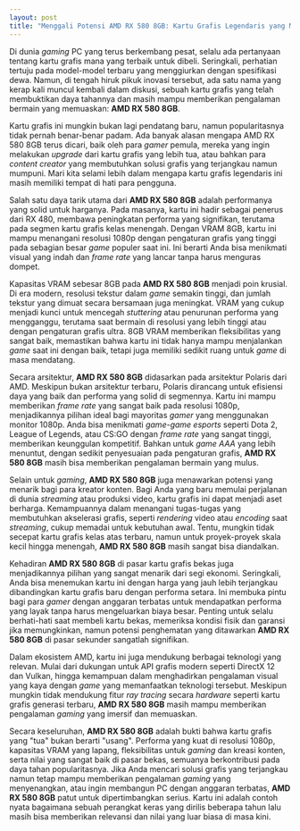 ```yaml
---
layout: post
title: "Menggali Potensi AMD RX 580 8GB: Kartu Grafis Legendaris yang Masih Relevan"
---
```


Di dunia *gaming* PC yang terus berkembang pesat, selalu ada pertanyaan tentang kartu grafis mana yang terbaik untuk dibeli. Seringkali, perhatian tertuju pada model-model terbaru yang menggiurkan dengan spesifikasi dewa. Namun, di tengah hiruk pikuk inovasi tersebut, ada satu nama yang kerap kali muncul kembali dalam diskusi, sebuah kartu grafis yang telah membuktikan daya tahannya dan masih mampu memberikan pengalaman bermain yang memuaskan: **AMD RX 580 8GB**.

Kartu grafis ini mungkin bukan lagi pendatang baru, namun popularitasnya tidak pernah benar-benar padam. Ada banyak alasan mengapa AMD RX 580 8GB terus dicari, baik oleh para *gamer* pemula, mereka yang ingin melakukan *upgrade* dari kartu grafis yang lebih tua, atau bahkan para *content creator* yang membutuhkan solusi grafis yang terjangkau namun mumpuni. Mari kita selami lebih dalam mengapa kartu grafis legendaris ini masih memiliki tempat di hati para pengguna.

Salah satu daya tarik utama dari **AMD RX 580 8GB** adalah performanya yang solid untuk harganya. Pada masanya, kartu ini hadir sebagai penerus dari RX 480, membawa peningkatan performa yang signifikan, terutama pada segmen kartu grafis kelas menengah. Dengan VRAM 8GB, kartu ini mampu menangani resolusi 1080p dengan pengaturan grafis yang tinggi pada sebagian besar *game* populer saat ini. Ini berarti Anda bisa menikmati visual yang indah dan *frame rate* yang lancar tanpa harus menguras dompet.

Kapasitas VRAM sebesar 8GB pada **AMD RX 580 8GB** menjadi poin krusial. Di era modern, resolusi tekstur dalam *game* semakin tinggi, dan jumlah tekstur yang dimuat secara bersamaan juga meningkat. VRAM yang cukup menjadi kunci untuk mencegah *stuttering* atau penurunan performa yang mengganggu, terutama saat bermain di resolusi yang lebih tinggi atau dengan pengaturan grafis ultra. 8GB VRAM memberikan fleksibilitas yang sangat baik, memastikan bahwa kartu ini tidak hanya mampu menjalankan *game* saat ini dengan baik, tetapi juga memiliki sedikit ruang untuk *game* di masa mendatang.

Secara arsitektur, **AMD RX 580 8GB** didasarkan pada arsitektur Polaris dari AMD. Meskipun bukan arsitektur terbaru, Polaris dirancang untuk efisiensi daya yang baik dan performa yang solid di segmennya. Kartu ini mampu memberikan *frame rate* yang sangat baik pada resolusi 1080p, menjadikannya pilihan ideal bagi mayoritas *gamer* yang menggunakan monitor 1080p. Anda bisa menikmati *game-game esports* seperti Dota 2, League of Legends, atau CS:GO dengan *frame rate* yang sangat tinggi, memberikan keunggulan kompetitif. Bahkan untuk *game AAA* yang lebih menuntut, dengan sedikit penyesuaian pada pengaturan grafis, **AMD RX 580 8GB** masih bisa memberikan pengalaman bermain yang mulus.

Selain untuk *gaming*, **AMD RX 580 8GB** juga menawarkan potensi yang menarik bagi para kreator konten. Bagi Anda yang baru memulai perjalanan di dunia *streaming* atau produksi video, kartu grafis ini dapat menjadi aset berharga. Kemampuannya dalam menangani tugas-tugas yang membutuhkan akselerasi grafis, seperti *rendering* video atau *encoding* saat *streaming*, cukup memadai untuk kebutuhan awal. Tentu, mungkin tidak secepat kartu grafis kelas atas terbaru, namun untuk proyek-proyek skala kecil hingga menengah, **AMD RX 580 8GB** masih sangat bisa diandalkan.

Kehadiran **AMD RX 580 8GB** di pasar kartu grafis bekas juga menjadikannya pilihan yang sangat menarik dari segi ekonomi. Seringkali, Anda bisa menemukan kartu ini dengan harga yang jauh lebih terjangkau dibandingkan kartu grafis baru dengan performa setara. Ini membuka pintu bagi para *gamer* dengan anggaran terbatas untuk mendapatkan performa yang layak tanpa harus mengeluarkan biaya besar. Penting untuk selalu berhati-hati saat membeli kartu bekas, memeriksa kondisi fisik dan garansi jika memungkinkan, namun potensi penghematan yang ditawarkan **AMD RX 580 8GB** di pasar sekunder sangatlah signifikan.

Dalam ekosistem AMD, kartu ini juga mendukung berbagai teknologi yang relevan. Mulai dari dukungan untuk API grafis modern seperti DirectX 12 dan Vulkan, hingga kemampuan dalam menghadirkan pengalaman visual yang kaya dengan *game* yang memanfaatkan teknologi tersebut. Meskipun mungkin tidak mendukung fitur *ray tracing* secara *hardware* seperti kartu grafis generasi terbaru, **AMD RX 580 8GB** masih mampu memberikan pengalaman *gaming* yang imersif dan memuaskan.

Secara keseluruhan, **AMD RX 580 8GB** adalah bukti bahwa kartu grafis yang "tua" bukan berarti "usang". Performa yang kuat di resolusi 1080p, kapasitas VRAM yang lapang, fleksibilitas untuk *gaming* dan kreasi konten, serta nilai yang sangat baik di pasar bekas, semuanya berkontribusi pada daya tahan popularitasnya. Jika Anda mencari solusi grafis yang terjangkau namun tetap mampu memberikan pengalaman *gaming* yang menyenangkan, atau ingin membangun PC dengan anggaran terbatas, **AMD RX 580 8GB** patut untuk dipertimbangkan serius. Kartu ini adalah contoh nyata bagaimana sebuah perangkat keras yang dirilis beberapa tahun lalu masih bisa memberikan relevansi dan nilai yang luar biasa di masa kini.
